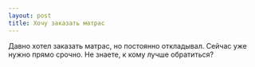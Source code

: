 ```yaml
---
layout: post 
title: Хочу заказать матрас 
--- 
```

Давно хотел заказать матрас, но постоянно откладывал. Сейчас уже нужно прямо срочно. Не знаете, к кому лучше обратиться?